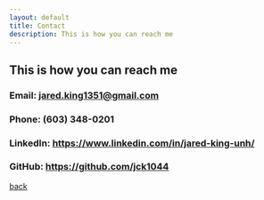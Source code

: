 ```yaml
---
layout: default
title: Contact
description: This is how you can reach me
---
```


## This is how you can reach me

### Email: jared.king1351@gmail.com
### Phone: (603) 348-0201
### LinkedIn: https://www.linkedin.com/in/jared-king-unh/
### GitHub: https://github.com/jck1044


[back](./)
